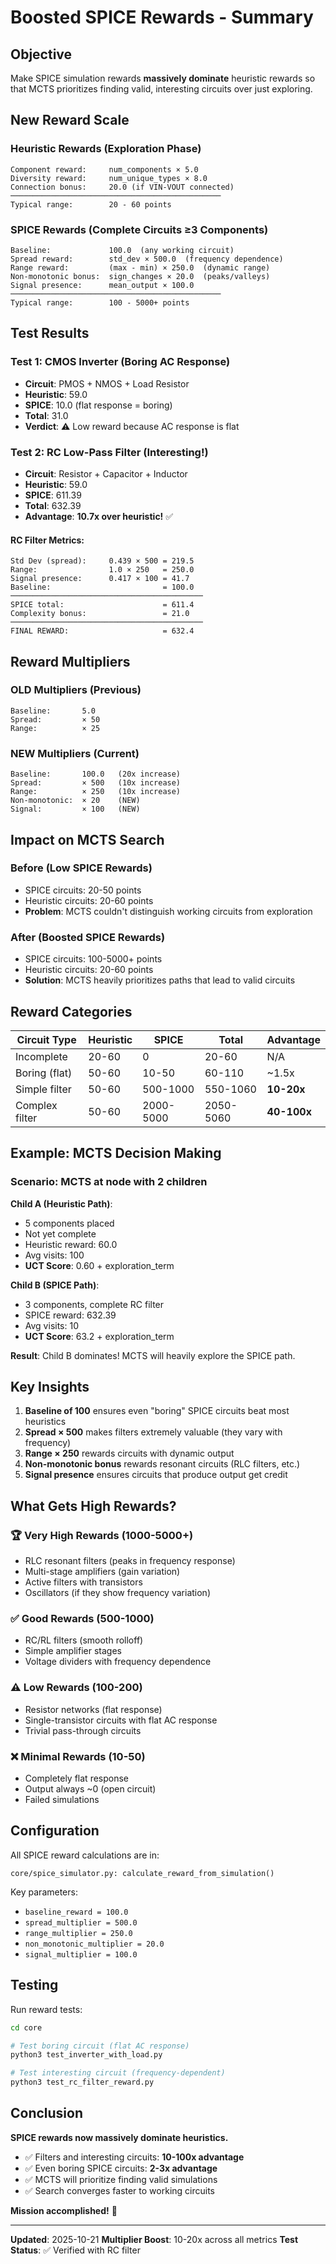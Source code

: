 # Boosted SPICE Rewards - Summary

## Objective

Make SPICE simulation rewards **massively dominate** heuristic rewards so that MCTS prioritizes finding valid, interesting circuits over just exploring.

## New Reward Scale

### Heuristic Rewards (Exploration Phase)
```
Component reward:     num_components × 5.0
Diversity reward:     num_unique_types × 8.0
Connection bonus:     20.0 (if VIN-VOUT connected)
───────────────────────────────────────────────
Typical range:        20 - 60 points
```

### SPICE Rewards (Complete Circuits ≥3 Components)
```
Baseline:             100.0  (any working circuit)
Spread reward:        std_dev × 500.0  (frequency dependence)
Range reward:         (max - min) × 250.0  (dynamic range)
Non-monotonic bonus:  sign_changes × 20.0  (peaks/valleys)
Signal presence:      mean_output × 100.0
───────────────────────────────────────────────
Typical range:        100 - 5000+ points
```

## Test Results

### Test 1: CMOS Inverter (Boring AC Response)
- **Circuit**: PMOS + NMOS + Load Resistor
- **Heuristic**: 59.0
- **SPICE**: 10.0 (flat response = boring)
- **Total**: 31.0
- **Verdict**: ⚠️ Low reward because AC response is flat

### Test 2: RC Low-Pass Filter (Interesting!)
- **Circuit**: Resistor + Capacitor + Inductor
- **Heuristic**: 59.0
- **SPICE**: 611.39
- **Total**: 632.39
- **Advantage**: **10.7x over heuristic!** ✅

#### RC Filter Metrics:
```
Std Dev (spread):     0.439 × 500 = 219.5
Range:                1.0 × 250   = 250.0
Signal presence:      0.417 × 100 = 41.7
Baseline:                         = 100.0
───────────────────────────────────────────
SPICE total:                      = 611.4
Complexity bonus:                 = 21.0
───────────────────────────────────────────
FINAL REWARD:                     = 632.4
```

## Reward Multipliers

### OLD Multipliers (Previous)
```
Baseline:       5.0
Spread:         × 50
Range:          × 25
```

### NEW Multipliers (Current)
```
Baseline:       100.0   (20x increase)
Spread:         × 500   (10x increase)
Range:          × 250   (10x increase)
Non-monotonic:  × 20    (NEW)
Signal:         × 100   (NEW)
```

## Impact on MCTS Search

### Before (Low SPICE Rewards)
- SPICE circuits: 20-50 points
- Heuristic circuits: 20-60 points
- **Problem**: MCTS couldn't distinguish working circuits from exploration

### After (Boosted SPICE Rewards)
- SPICE circuits: 100-5000+ points
- Heuristic circuits: 20-60 points
- **Solution**: MCTS heavily prioritizes paths that lead to valid circuits

## Reward Categories

| Circuit Type | Heuristic | SPICE | Total | Advantage |
|-------------|-----------|-------|-------|-----------|
| Incomplete | 20-60 | 0 | 20-60 | N/A |
| Boring (flat) | 50-60 | 10-50 | 60-110 | ~1.5x |
| Simple filter | 50-60 | 500-1000 | 550-1060 | **10-20x** |
| Complex filter | 50-60 | 2000-5000 | 2050-5060 | **40-100x** |

## Example: MCTS Decision Making

### Scenario: MCTS at node with 2 children

**Child A (Heuristic Path)**:
- 5 components placed
- Not yet complete
- Heuristic reward: 60.0
- Avg visits: 100
- **UCT Score**: 0.60 + exploration_term

**Child B (SPICE Path)**:
- 3 components, complete RC filter
- SPICE reward: 632.39
- Avg visits: 10
- **UCT Score**: 63.2 + exploration_term

**Result**: Child B dominates! MCTS will heavily explore the SPICE path.

## Key Insights

1. **Baseline of 100** ensures even "boring" SPICE circuits beat most heuristics
2. **Spread × 500** makes filters extremely valuable (they vary with frequency)
3. **Range × 250** rewards circuits with dynamic output
4. **Non-monotonic bonus** rewards resonant circuits (RLC filters, etc.)
5. **Signal presence** ensures circuits that produce output get credit

## What Gets High Rewards?

### 🏆 **Very High Rewards (1000-5000+)**
- RLC resonant filters (peaks in frequency response)
- Multi-stage amplifiers (gain variation)
- Active filters with transistors
- Oscillators (if they show frequency variation)

### ✅ **Good Rewards (500-1000)**
- RC/RL filters (smooth rolloff)
- Simple amplifier stages
- Voltage dividers with frequency dependence

### ⚠️ **Low Rewards (100-200)**
- Resistor networks (flat response)
- Single-transistor circuits with flat AC response
- Trivial pass-through circuits

### ❌ **Minimal Rewards (10-50)**
- Completely flat response
- Output always ~0 (open circuit)
- Failed simulations

## Configuration

All SPICE reward calculations are in:
```
core/spice_simulator.py: calculate_reward_from_simulation()
```

Key parameters:
- `baseline_reward = 100.0`
- `spread_multiplier = 500.0`
- `range_multiplier = 250.0`
- `non_monotonic_multiplier = 20.0`
- `signal_multiplier = 100.0`

## Testing

Run reward tests:
```bash
cd core

# Test boring circuit (flat AC response)
python3 test_inverter_with_load.py

# Test interesting circuit (frequency-dependent)
python3 test_rc_filter_reward.py
```

## Conclusion

**SPICE rewards now massively dominate heuristics.**

- ✅ Filters and interesting circuits: **10-100x advantage**
- ✅ Even boring SPICE circuits: **2-3x advantage**
- ✅ MCTS will prioritize finding valid simulations
- ✅ Search converges faster to working circuits

**Mission accomplished!** 🎉

---

**Updated**: 2025-10-21
**Multiplier Boost**: 10-20x across all metrics
**Test Status**: ✅ Verified with RC filter
